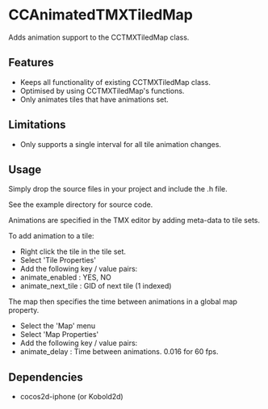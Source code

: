 CCAnimatedTMXTiledMap
=====================

Adds animation support to the CCTMXTiledMap class.


Features
-------------

   * Keeps all functionality of existing CCTMXTiledMap class.
   * Optimised by using CCTMXTiledMap's functions.
   * Only animates tiles that have animations set.


Limitations
---------------

   * Only supports a single interval for all tile animation changes.


Usage
-----------------------

Simply drop the source files in your project and include the .h file.

See the example directory for source code.

Animations are specified in the TMX editor by adding meta-data to tile sets.

To add animation to a tile:
   * Right click the tile in the tile set.
   * Select 'Tile Properties'
   * Add the following key / value pairs:
   * animate_enabled   : YES, NO
   * animate_next_tile : GID of next tile (1 indexed)

The map then specifies the time between animations in a global map property.
   * Select the 'Map' menu
   * Select 'Map Properties'
   * Add the following key / value pairs:
   * animate_delay     : Time between animations. 0.016 for 60 fps.


Dependencies
----------------------------

   * cocos2d-iphone (or Kobold2d)
